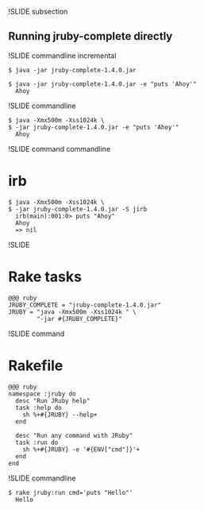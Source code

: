 !SLIDE subsection
## Running jruby-complete directly

!SLIDE commandline incremental

    $ java -jar jruby-complete-1.4.0.jar

    $ java -jar jruby-complete-1.4.0.jar -e "puts 'Ahoy'"
      Ahoy

!SLIDE commandline

    $ java -Xmx500m -Xss1024k \
    $ -jar jruby-complete-1.4.0.jar -e "puts 'Ahoy'"
      Ahoy

!SLIDE command commandline

# irb

    $ java -Xmx500m -Xss1024k \
    $ -jar jruby-complete-1.4.0.jar -S jirb
      irb(main):001:0> puts "Ahoy"
      Ahoy
      => nil

!SLIDE

# Rake tasks

    @@@ ruby
    JRUBY_COMPLETE = "jruby-complete-1.4.0.jar"
    JRUBY = "java -Xmx500m -Xss1024k " \
            "-jar #{JRUBY_COMPLETE}"

!SLIDE command

#  Rakefile
    @@@ ruby
    namespace :jruby do
      desc "Run JRuby help"
      task :help do
        sh %+#{JRUBY} --help+
      end
    
      desc "Run any command with JRuby"
      task :run do
        sh %+#{JRUBY} -e '#{ENV["cmd"]}'+
      end
    end

!SLIDE commandline

    $ rake jruby:run cmd='puts "Hello"'
      Hello
